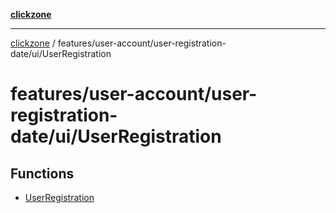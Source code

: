 [**clickzone**](../../../../../README.md)

***

[clickzone](../../../../../README.md) / features/user-account/user-registration-date/ui/UserRegistration

# features/user-account/user-registration-date/ui/UserRegistration

## Functions

- [UserRegistration](functions/UserRegistration.md)
